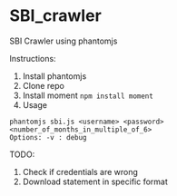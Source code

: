# SBI_crawler
SBI Crawler using phantomjs

Instructions:

1. Install phantomjs
2. Clone repo
3. Install moment ```npm install moment```
4. Usage
```
phantomjs sbi.js <username> <password> <number_of_months_in_multiple_of_6> 
Options: -v : debug
```


TODO:

1. Check if credentials are wrong
2. Download statement in specific format

